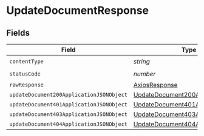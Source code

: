 # UpdateDocumentResponse


## Fields

| Field                                                                                           | Type                                                                                            | Required                                                                                        | Description                                                                                     |
| ----------------------------------------------------------------------------------------------- | ----------------------------------------------------------------------------------------------- | ----------------------------------------------------------------------------------------------- | ----------------------------------------------------------------------------------------------- |
| `contentType`                                                                                   | *string*                                                                                        | :heavy_check_mark:                                                                              | N/A                                                                                             |
| `statusCode`                                                                                    | *number*                                                                                        | :heavy_check_mark:                                                                              | N/A                                                                                             |
| `rawResponse`                                                                                   | [AxiosResponse](https://axios-http.com/docs/res_schema)                                         | :heavy_minus_sign:                                                                              | N/A                                                                                             |
| `updateDocument200ApplicationJSONObject`                                                        | [UpdateDocument200ApplicationJSON](../../models/operations/updatedocument200applicationjson.md) | :heavy_minus_sign:                                                                              | OK                                                                                              |
| `updateDocument401ApplicationJSONObject`                                                        | [UpdateDocument401ApplicationJSON](../../models/operations/updatedocument401applicationjson.md) | :heavy_minus_sign:                                                                              | Unauthenticated                                                                                 |
| `updateDocument403ApplicationJSONObject`                                                        | [UpdateDocument403ApplicationJSON](../../models/operations/updatedocument403applicationjson.md) | :heavy_minus_sign:                                                                              | Forbidden                                                                                       |
| `updateDocument404ApplicationJSONObject`                                                        | [UpdateDocument404ApplicationJSON](../../models/operations/updatedocument404applicationjson.md) | :heavy_minus_sign:                                                                              | Not Found                                                                                       |